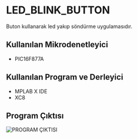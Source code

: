# LED_BLINK_BUTTON 
Buton kullanarak led yakıp söndürme uygulamasıdır.

## Kullanılan Mikrodenetleyici
- PIC16F877A

## Kullanılan Program ve Derleyici
- MPLAB X IDE
- XC8

## Program Çıktısı
![PROGRAM ÇIKTISI](https://user-images.githubusercontent.com/75627147/203734666-9a90cd74-9bc0-441b-9d0b-a11d4b24f07a.png)
